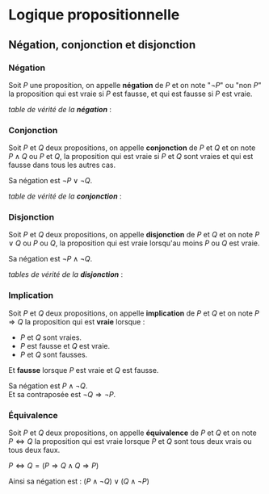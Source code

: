 # Logique propositionnelle

## Négation, conjonction et disjonction 

### Négation
Soit $P$ une proposition, on appelle **négation** de $P$ et on note "$\neg P$" ou "non $P$" la proposition qui est vraie si $P$ est fausse, et qui est fausse si $P$ est vraie.

*table de vérité de la **négation*** :

### Conjonction
Soit $P$ et $Q$ deux propositions, on appelle **conjonction** de $P$ et $Q$ et on note $P \land Q$ ou $P$ et $Q$, la proposition qui est vraie si $P$ et $Q$ sont vraies et qui est fausse dans tous les autres cas.

Sa négation est $\neg P \lor \neg Q$.

*table de vérité de la **conjonction*** : 

### Disjonction
Soit $P$ et $Q$ deux propositions, on appelle **disjonction** de $P$ et $Q$ et on note $P \lor Q$ ou $P$ ou $Q$, la proposition qui est vraie lorsqu'au moins $P$ ou $Q$ est vraie.

Sa négation est $\neg P \land \neg Q$.

*tables de vérité de la **disjonction*** : 

### Implication 
Soit $P$ et $Q$ deux propositions, on appelle **implication** de $P$ et $Q$ et on note $P\Rightarrow Q$ la proposition qui est **vraie** lorsque : 
- $P$ et $Q$ sont vraies.
- $P$ est fausse et $Q$ est vraie.
- $P$ et $Q$ sont fausses.

Et **fausse** lorsque $P$ est vraie et $Q$ est fausse.

Sa négation est $P \land \neg Q$.                     
Et sa contraposée est $\neg Q \Rightarrow \neg P$.

### Équivalence
Soit $P$ et $Q$ deux propositions, on appelle **équivalence** de $P$ et $Q$ et on note $P \Leftrightarrow Q$ la proposition qui est vraie lorsque $P$ et $Q$ sont tous deux vrais ou tous deux faux.

$P \Leftrightarrow Q = (P\Rightarrow Q \land Q\Rightarrow P)$  

Ainsi sa négation est : $(P \land \neg Q) \lor (Q\land \neg P)$

